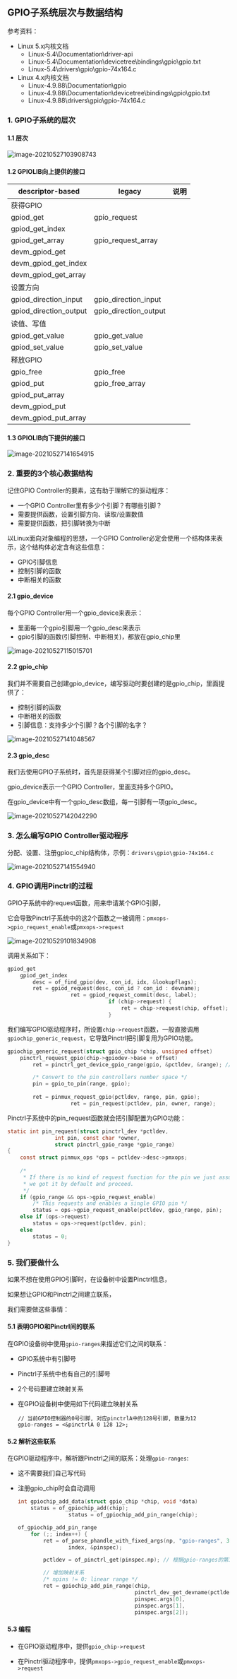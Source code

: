 ## GPIO子系统层次与数据结构

参考资料：

* Linux 5.x内核文档
  * Linux-5.4\Documentation\driver-api
  * Linux-5.4\Documentation\devicetree\bindings\gpio\gpio.txt
  * Linux-5.4\drivers\gpio\gpio-74x164.c
* Linux 4.x内核文档
  * Linux-4.9.88\Documentation\gpio
  * Linux-4.9.88\Documentation\devicetree\bindings\gpio\gpio.txt
  * Linux-4.9.88\drivers\gpio\gpio-74x164.c

### 1. GPIO子系统的层次

#### 1.1 层次

![image-20210527103908743](E:/QRS/doc_and_source_for_drivers/IMX6ULL/doc_pic/07_GPIO/pic/07_GPIO/03_gpio_system_level.png)

#### 1.2 GPIOLIB向上提供的接口

| descriptor-based       | legacy                | 说明 |
| ---------------------- | --------------------- | ---- |
| 获得GPIO               |                       |      |
| gpiod_get              | gpio_request          |      |
| gpiod_get_index        |                       |      |
| gpiod_get_array        | gpio_request_array    |      |
| devm_gpiod_get         |                       |      |
| devm_gpiod_get_index   |                       |      |
| devm_gpiod_get_array   |                       |      |
| 设置方向               |                       |      |
| gpiod_direction_input  | gpio_direction_input  |      |
| gpiod_direction_output | gpio_direction_output |      |
| 读值、写值             |                       |      |
| gpiod_get_value        | gpio_get_value        |      |
| gpiod_set_value        | gpio_set_value        |      |
| 释放GPIO               |                       |      |
| gpio_free              | gpio_free             |      |
| gpiod_put              | gpio_free_array       |      |
| gpiod_put_array        |                       |      |
| devm_gpiod_put         |                       |      |
| devm_gpiod_put_array   |                       |      |

#### 1.3 GPIOLIB向下提供的接口

![image-20210527141654915](E:/QRS/doc_and_source_for_drivers/IMX6ULL/doc_pic/07_GPIO/pic/07_GPIO/07_gpiochip_add_data.png)

### 2. 重要的3个核心数据结构

记住GPIO Controller的要素，这有助于理解它的驱动程序：

* 一个GPIO Controller里有多少个引脚？有哪些引脚？
* 需要提供函数，设置引脚方向、读取/设置数值
* 需要提供函数，把引脚转换为中断

以Linux面向对象编程的思想，一个GPIO Controller必定会使用一个结构体来表示，这个结构体必定含有这些信息：

* GPIO引脚信息
* 控制引脚的函数
* 中断相关的函数

#### 2.1 gpio_device

每个GPIO Controller用一个gpio_device来表示：

* 里面每一个gpio引脚用一个gpio_desc来表示
* gpio引脚的函数(引脚控制、中断相关)，都放在gpio_chip里

![image-20210527115015701](E:/QRS/doc_and_source_for_drivers/IMX6ULL/doc_pic/07_GPIO/pic/07_GPIO/04_gpio_device.png)

#### 2.2 gpio_chip

我们并不需要自己创建gpio_device，编写驱动时要创建的是gpio_chip，里面提供了：

* 控制引脚的函数
* 中断相关的函数
* 引脚信息：支持多少个引脚？各个引脚的名字？

![image-20210527141048567](E:/QRS/doc_and_source_for_drivers/IMX6ULL/doc_pic/07_GPIO/pic/07_GPIO/05_gpio_chip.png)



#### 2.3 gpio_desc

我们去使用GPIO子系统时，首先是获得某个引脚对应的gpio_desc。

gpio_device表示一个GPIO Controller，里面支持多个GPIO。

在gpio_device中有一个gpio_desc数组，每一引脚有一项gpio_desc。

![image-20210527142042290](E:/QRS/doc_and_source_for_drivers/IMX6ULL/doc_pic/07_GPIO/pic/07_GPIO/08_gpio_desc.png)

### 3. 怎么编写GPIO Controller驱动程序

分配、设置、注册gpioc_chip结构体，示例：`drivers\gpio\gpio-74x164.c`

![image-20210527141554940](E:/QRS/doc_and_source_for_drivers/IMX6ULL/doc_pic/07_GPIO/pic/07_GPIO/06_gpio_controller_driver_example.png)

### 4. GPIO调用Pinctrl的过程

GPIO子系统中的request函数，用来申请某个GPIO引脚，

它会导致Pinctrl子系统中的这2个函数之一被调用：`pmxops->gpio_request_enable`或`pmxops->request`

![image-20210529101834908](E:/QRS/doc_and_source_for_drivers/IMX6ULL/doc_pic/07_GPIO/pic/07_GPIO/14_gpio_request.png)

调用关系如下：

```c
gpiod_get
    gpiod_get_index
    	desc = of_find_gpio(dev, con_id, idx, &lookupflags);
		ret = gpiod_request(desc, con_id ? con_id : devname);
					ret = gpiod_request_commit(desc, label);
								if (chip->request) {
                                    ret = chip->request(chip, offset);
                                }
```



我们编写GPIO驱动程序时，所设置`chip->request`函数，一般直接调用`gpiochip_generic_request`，它导致Pinctrl把引脚复用为GPIO功能。

```c
gpiochip_generic_request(struct gpio_chip *chip, unsigned offset)
    pinctrl_request_gpio(chip->gpiodev->base + offset)
		ret = pinctrl_get_device_gpio_range(gpio, &pctldev, &range); // gpio是引脚的全局编号

		/* Convert to the pin controllers number space */
		pin = gpio_to_pin(range, gpio);
    	
		ret = pinmux_request_gpio(pctldev, range, pin, gpio);
					ret = pin_request(pctldev, pin, owner, range);
```



Pinctrl子系统中的pin_request函数就会把引脚配置为GPIO功能：

```c
static int pin_request(struct pinctrl_dev *pctldev,
		       int pin, const char *owner,
		       struct pinctrl_gpio_range *gpio_range)
{
    const struct pinmux_ops *ops = pctldev->desc->pmxops;
    
	/*
	 * If there is no kind of request function for the pin we just assume
	 * we got it by default and proceed.
	 */
	if (gpio_range && ops->gpio_request_enable)
		/* This requests and enables a single GPIO pin */
		status = ops->gpio_request_enable(pctldev, gpio_range, pin);
	else if (ops->request)
		status = ops->request(pctldev, pin);
	else
		status = 0;
}
```



### 5. 我们要做什么

如果不想在使用GPIO引脚时，在设备树中设置Pinctrl信息，

如果想让GPIO和Pinctrl之间建立联系，

我们需要做这些事情：

#### 5.1 表明GPIO和Pinctrl间的联系

在GPIO设备树中使用`gpio-ranges`来描述它们之间的联系：

  * GPIO系统中有引脚号

  * Pinctrl子系统中也有自己的引脚号

  * 2个号码要建立映射关系

  * 在GPIO设备树中使用如下代码建立映射关系

    ```shell
    // 当前GPIO控制器的0号引脚, 对应pinctrlA中的128号引脚, 数量为12
    gpio-ranges = <&pinctrlA 0 128 12>; 
    ```

#### 5.2 解析这些联系

在GPIO驱动程序中，解析跟Pinctrl之间的联系：处理`gpio-ranges`:

  * 这不需要我们自己写代码

  * 注册gpio_chip时会自动调用

    ```c
    int gpiochip_add_data(struct gpio_chip *chip, void *data)
        status = of_gpiochip_add(chip);
    				status = of_gpiochip_add_pin_range(chip);
    
    of_gpiochip_add_pin_range
    	for (;; index++) {
    		ret = of_parse_phandle_with_fixed_args(np, "gpio-ranges", 3,
    				index, &pinspec);
    
        	pctldev = of_pinctrl_get(pinspec.np); // 根据gpio-ranges的第1个参数找到pctldev
    
            // 增加映射关系	
            /* npins != 0: linear range */
            ret = gpiochip_add_pin_range(chip,
                                         pinctrl_dev_get_devname(pctldev),
                                         pinspec.args[0],
                                         pinspec.args[1],
                                         pinspec.args[2]);
    ```


#### 5.3 编程

* 在GPIO驱动程序中，提供`gpio_chip->request`

* 在Pinctrl驱动程序中，提供`pmxops->gpio_request_enable`或`pmxops->request`

